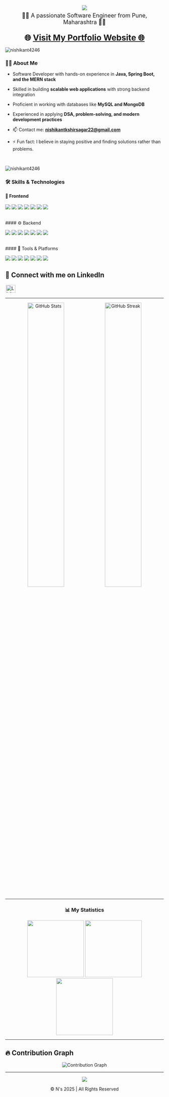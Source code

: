 <!-- N's Top Profile Section -->
<div>
<p align="center" style="margin:0;">
  <img src="https://readme-typing-svg.herokuapp.com/?font=Righteous&size=35&center=true&vCenter=true&width=700&height=70&duration=4000&lines=Welcome!+to+N's+Github+Profile;I'm+Nishikant+V+Kshirsagar;Explore+My+Repositories+🚀" />
</p>

<p align="center" style="margin:6px 0 0 0; font-size:18px;">
  👨‍💻 A passionate Software Engineer from Pune, Maharashtra 👨‍💻
</p>

 </br>
<p align="center" style="margin:6px 0 0 0; font-size:26px; font-weight:700;">
  🌐 <a href="https://nishikant-dev.vercel.app/">Visit My Portfolio Website 🌐</a>
</p>

 
</div>

<p align="left">
  <img src="https://komarev.com/ghpvc/?username=nishikant4246&label=Profile%20views&color=0e75b6&style=flat" alt="nishikant4246" />
</p>

<!-- N's About Profile Section -->
### 👨‍💻 About Me  

- Software Developer with hands-on experience in **Java, Spring Boot, and the MERN stack**
  
- Skilled in building **scalable web applications** with strong backend integration
  
- Proficient in working with databases like **MySQL and MongoDB**
  
- Experienced in applying **DSA, problem-solving, and modern development practices**
  
- 📫 Contact me: **nishikantkshirsagar22@gmail.com**  

- ⚡ Fun fact: I believe in staying positive and finding solutions rather than problems. 

</br>

<p align="left"> <img src="https://komarev.com/ghpvc/?username=nishikant4246&label=Profile%20views&color=0e75b6&style=flat" alt="nishikant4246" /> </p>

<!-- N's Tech Section -->
### 🛠️ Skills & Technologies  

#### 🎨 Frontend  
<p>
  <img src="https://img.shields.io/badge/React-20232A?style=for-the-badge&logo=react&logoColor=61DAFB" />
  <img src="https://img.shields.io/badge/JavaScript-323330?style=for-the-badge&logo=javascript&logoColor=F7DF1E" />
  <img src="https://img.shields.io/badge/HTML5-E34F26?style=for-the-badge&logo=html5&logoColor=white" />
  <img src="https://img.shields.io/badge/CSS3-1572B6?style=for-the-badge&logo=css3&logoColor=white" />
  <img src="https://img.shields.io/badge/Tailwind_CSS-38B2AC?style=for-the-badge&logo=tailwind-css&logoColor=white" />
  <img src="https://img.shields.io/badge/Bootstrap-563D7C?style=for-the-badge&logo=bootstrap&logoColor=white" />
  <img src="https://img.shields.io/badge/GSAP-88CE02?style=for-the-badge&logo=greensock&logoColor=white" />
</p>

</br>
#### ⚙️ Backend  
<p>
  <img src="https://img.shields.io/badge/Spring_Boot-6DB33F?style=for-the-badge&logo=springboot&logoColor=white" />
  <img src="https://img.shields.io/badge/Node.js-339933?style=for-the-badge&logo=node.js&logoColor=white" />
  <img src="https://img.shields.io/badge/Express.js-000000?style=for-the-badge&logo=express&logoColor=white" />
  <img src="https://img.shields.io/badge/REST_API-02569B?style=for-the-badge&logo=swagger&logoColor=white" />
  <img src="https://img.shields.io/badge/MySQL-4479A1?style=for-the-badge&logo=mysql&logoColor=white" />
  <img src="https://img.shields.io/badge/MongoDB-4EA94B?style=for-the-badge&logo=mongodb&logoColor=white" />
  <img src="https://img.shields.io/badge/JWT-000000?style=for-the-badge&logo=jsonwebtokens&logoColor=white" />
</p>

</br>
#### 🧰 Tools & Platforms  
<p>
  <img src="https://img.shields.io/badge/Git-F05032?style=for-the-badge&logo=git&logoColor=white" />
  <img src="https://img.shields.io/badge/GitHub-181717?style=for-the-badge&logo=github&logoColor=white" />
  <img src="https://img.shields.io/badge/Redux_Toolkit-593D88?style=for-the-badge&logo=redux&logoColor=white" />
  <img src="https://img.shields.io/badge/AWS-232F3E?style=for-the-badge&logo=amazon-aws&logoColor=white" />
  <img src="https://img.shields.io/badge/Azure-0078D4?style=for-the-badge&logo=microsoftazure&logoColor=white" />
  <img src="https://img.shields.io/badge/Testing-FF6F00?style=for-the-badge&logo=testing-library&logoColor=white" />
  <img src="https://img.shields.io/badge/Prompt_Engineering-4285F4?style=for-the-badge&logo=openai&logoColor=white" />
</p>


<!-- N's Bottom Section -->
<h2 align="left">🚀 Connect with me on LinkedIn</h2>
<p>
   <a href="https://www.linkedin.com/in/nishikant-v-kshirsagar-483a2b259/" target="blank">
      <img align="center" src="https://raw.githubusercontent.com/rahuldkjain/github-profile-readme-generator/master/src/images/icons/Social/linked-in-alt.svg" alt="LinkedIn Profile" height="25" width="30" style="border: 2px solid white;"/>
   </a>
</p>

---

<p align="center">
  <img width="48%" src="https://github-readme-stats.vercel.app/api?username=Nishikant4246&show_icons=true&theme=dark" alt="GitHub Stats" />
  <img width="48%" src="https://github-readme-streak-stats.herokuapp.com/?user=Nishikant4246&theme=dark" alt="GitHub Streak" />
</p>

---

<h3 align="center">📊 My Statistics</h3>
<div align="center">
   <img src="http://github-profile-summary-cards.vercel.app/api/cards/most-commit-language?username=Nishikant4246&theme=dark" height="180em" />
   <img src="http://github-profile-summary-cards.vercel.app/api/cards/repos-per-language?username=Nishikant4246&theme=dark" height="180em" />
   <img src="http://github-profile-summary-cards.vercel.app/api/cards/profile-details?username=Nishikant4246&theme=dark" height="180em" />
</div>

---

<h2 align="left">🔥 Contribution Graph</h2>
<p align="center">
   <img src="https://github-readme-activity-graph.vercel.app/graph?username=Nishikant4246&theme=high-contrast" alt="Contribution Graph"/>
</p>

---

<p align="center">
   <img src="https://raw.githubusercontent.com/Trilokia/Trilokia/379277808c61ef204768a61bbc5d25bc7798ccf1/bottom_header.svg" />
</p>

<p align="center">© N's 2025 | All Rights Reserved</p>
